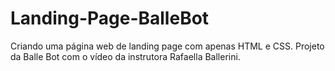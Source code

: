# Landing-Page-BalleBot
Criando uma página web de landing page com apenas HTML e CSS. Projeto da Balle Bot com o vídeo da instrutora Rafaella Ballerini.
